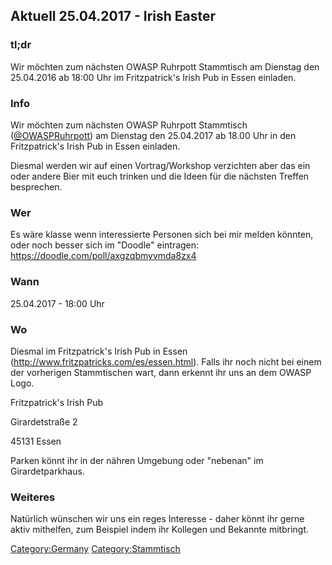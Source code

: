 ## Aktuell 25.04.2017 - Irish Easter

### tl;dr

Wir möchten zum nächsten OWASP Ruhrpott Stammtisch am Dienstag den
25.04.2016 ab 18:00 Uhr im Fritzpatrick's Irish Pub in Essen einladen.

### Info

Wir möchten zum nächsten OWASP Ruhrpott Stammtisch
([@OWASPRuhrpott](https://twitter.com/OWASPRuhrpott)) am Dienstag den
25.04.2017 ab 18.00 Uhr in den Fritzpatrick's Irish Pub in Essen
einladen.

Diesmal werden wir auf einen Vortrag/Workshop verzichten aber das ein
oder andere Bier mit euch trinken und die Ideen für die nächsten Treffen
besprechen.

### Wer

Es wäre klasse wenn interessierte Personen sich bei mir melden könnten,
oder noch besser sich im "Doodle" eintragen:
<https://doodle.com/poll/axgzqbmyvmda8zx4>

### Wann

25.04.2017 - 18:00 Uhr

### Wo

Diesmal im Fritzpatrick's Irish Pub in Essen
(http://www.fritzpatricks.com/es/essen.html). Falls ihr noch nicht bei
einem der vorherigen Stammtischen wart, dann erkennt ihr uns an dem
OWASP Logo.

Fritzpatrick's Irish Pub

Girardetstraße 2

45131 Essen

Parken könnt ihr in der nähren Umgebung oder "nebenan" im
Girardetparkhaus.

### Weiteres

Natürlich wünschen wir uns ein reges Interesse - daher könnt ihr gerne
aktiv mithelfen, zum Beispiel indem ihr Kollegen und Bekannte mitbringt.

[Category:Germany](Category:Germany "wikilink")
[Category:Stammtisch](Category:Stammtisch "wikilink")